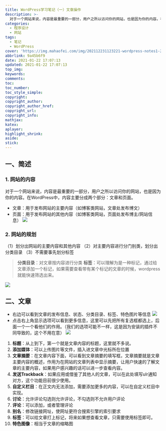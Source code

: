 ```yaml
---
title: WordPress学习笔记（一）文章操作
description: >-
  对于一个网站来说，内容是最重要的一部分，用户之所以访问你的网站，也是因为你的内容。在WordPress中，内容主要分成两个部分：文章和页面。文章：用于发布网站的主要内容（如博客类网站，文章处发布博文）页面：用于发布网站的其他内容（如博客类网站，页面处发布博主/网站信息）。
categories:
  - 程序设计
  - 网站
tags:
  - 笔记
  - WordPress
cover: 'https://img.mahaofei.com/img/202112231123221-wordpress-notes1-2.png'
abbrlink: 9a45b6f9
date: 2021-01-22 17:07:13
updated: 2021-01-22 17:07:13
top_img:
keywords:
comments:
toc:
toc_number:
toc_style_simple:
copyright:
copyright_author:
copyright_author_href:
copyright_url:
copyright_info:
mathjax:
katex:
aplayer:
highlight_shrink:
aside:
stick:
---
```


## 一、简述

### 1. 网站的内容
对于一个网站来说，内容是最重要的一部分，用户之所以访问你的网站，也是因为你的内容。在WordPress中，内容主要分成两个部分：文章和页面。
- 文章：用于发布网站的主要内容（如博客类网站，文章处发布博文）
- 页面：用于发布网站的其他内容（如博客类网站，页面处发布博主/网站信息）
![](https://img.mahaofei.com/img/202112231122275-wordpress-notes1-1.png)
### 2. 网站的规划
（1）划分出网站的主要内容和其他内容
（2）对主要内容进行分门别类，划分出分类目录
（3）不需要事先划分标签

>**分类目录**：对文章按内容进行分类
>**标签**：可以理解为是一种标记，通过给文章添加一个标记，如果需要查看带有某个标记的文章的时候，wordpress就能快速筛选出来。

![](https://img.mahaofei.com/img/202112231123221-wordpress-notes1-2.png)

## 二、文章
- 右边可以看到文章的发布信息、状态、分类目录、标签、特色图片等信息
![](https://img.mahaofei.com/img/202112231123743-wordpress-notes1-3.png)
- 点击右上角显示选项可以看到更多信息，这里可以先把所有复选框都选上，后面一个一个看他们的作用。（我们的选项可能不一样，这是因为安装的插件不同导致的，这个不用在意）
![](https://img.mahaofei.com/img/202112231123157-wordpress-notes1-4.png)
1. **标题**：从上到下，第一个就是文章内容的标题，这里就不多说。
2. **添加媒体**：可以上传图片等文件，插入进文章中光标所在位置
3. **文章摘要**：在文章内容下面，可以看到文章摘要的填写框，文章摘要就是文章主要内容的概述，作用为在网站的文章列表中显示摘要，让用户快速的了解文章的主要内容，如果用户感兴趣的话可以进一步查看内容。
4. **发送Trackback**：如果应用或借鉴了其他人的文章，可以在此处填写ulr通知对方，这个功能目前很少使用。
5. **自定义栏目**：在正文内无法添加，需要添加更多的内容，可以在自定义栏目中实现。
6. **讨论**：允许评论勾选则允许评论，不勾选则不允许用户评论
7. **评论**：可以添加，或者管理评论
8. **别名**：修改链接网址，使网址更符合搜索引擎的索引要求
9. **标签**：可以给文章打上标记，将来如果想查看文章，只需要使用标签即可。
10. **特色图像**：相当于文章的缩略图